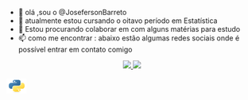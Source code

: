 - 👋 olá ,sou o  @JosefersonBarreto 
- 🌱 atualmente estou cursando o oitavo período em Estatística 
- 💞️ Estou procurando colaborar em com alguns matérias para estudo
- 📫 como me encontrar :  abaixo estão algumas redes sociais onde é possível entrar em contato comigo 

<!---
JosefersonBarreto/JosefersonBarreto is a ✨ special ✨ repository because its `README.md` (this file) appears on your GitHub profile.
You can click the Preview link to take a look at your changes.
---> 


<div align="center">
  <a href="https://github.com/josefersontteste">
  <img height="180em" src="https://github-readme-stats.vercel.app/api?username=josefersontteste&show_icons=true&theme=dark_blue&include_all_commits=true&count_private=true"/>
 <img height="180em" src="https://github-readme-stats.vercel.app/api/top-langs/?username=josefersontteste&layout=compact&langs_count=7&theme=dark"/>
</div>

<div style="display: inline_block"><br>
   <img align="center" alt="Joseferson-Python" height="30" width="40" src="https://raw.githubusercontent.com/devicons/devicon/master/icons/python/python-original.svg">
</div>
  
